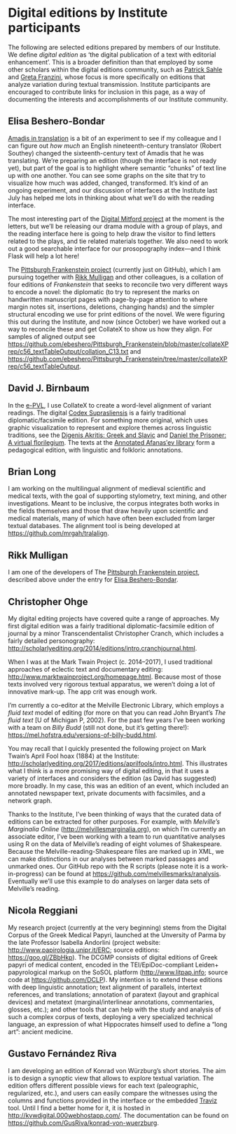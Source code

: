# Digital editions by Institute participants

The following are selected editions prepared by members of our Institute. We define *digital edition* as ‘the digital publication of a text with editorial enhancement’. This is a broader definition than that employed by some other scholars within the digital editions community, such as [Patrick Sahle](http://www.digitale-edition.de/vlet-about.html) and [Greta Franzini](https://github.com/gfranzini/digEds_cat/wiki), whose focus is more specifically on editions that analyze variation during textual transmission. Institute participants are encouraged to contribute links for inclusion in this page, as a way of documenting the interests and accomplishments of our Institute community.

## Elisa Beshero-Bondar


[Amadis in translation](http://amadis.newtfire.org) is a bit of an experiment to see if my colleague and I can figure out *how much* an English nineteenth-century translator (Robert Southey) changed the sixteenth-century text of Amadis that he was translating. We’re preparing an edition (though the interface is not ready yet), but part of the goal is to highlight where semantic “chunks” of text line up with one another. You can see some graphs on the site that try to visualize how much was added, changed, transformed. It’s kind of an ongoing experiment, and our discussion of interfaces at the Institute last July has helped me lots in thinking about what we’ll do with the reading interface.

The most interesting part of the [Digital Mitford project](http://digitalmitford.org) at the moment is the letters, but we’ll be releasing our drama module with a group of plays, and the reading interface here is going to help draw the visitor to find letters related to the plays, and tie related materials together. We also need to work out a good searchable interface for our prosopography index—and I think Flask will help a lot here! 

The [Pittsburgh Frankenstein project](https://ebeshero.github.io/Pittsburgh_Frankenstein/) (currently just on GitHub), which I am pursuing together with [Rikk Mulligan](#rick-mulligan) and other colleagues, is a collation of four editions of *Frankenstein* that seeks to reconcile two very different ways to encode a novel: the diplomatic (to try to represent the marks on handwritten manuscript pages with page-by-page attention to where margin notes sit, insertions, deletions, changing hands) and the simpler structural encoding we use for print editions of the novel. We were figuring this out during the Institute, and now (since October) we have worked out a way to reconcile these and get CollateX to show us how they align. For samples of aligned output see 
<https://github.com/ebeshero/Pittsburgh_Frankenstein/blob/master/collateXPrep/c56_textTableOutput/collation_C13.txt>
and <https://github.com/ebeshero/Pittsburgh_Frankenstein/tree/master/collateXPrep/c56_textTableOutput>.


## David J. Birnbaum

In the [e-PVL](http://pvl.obdurodon.org/browser.xhtml), I use CollateX to create a word-level alignment of variant readings. The digital [Codex Suprasliensis](http://suprasliensis.obdurodon.org/) is a fairly traditional diplomatic/facsimile edition. For something more original, which uses graphic visualization to represent and explore themes across linguistic traditions, see the [Digenis Akritis: Greek and Slavic](http://digenis.obdurodon.org/) and [Daniel the Prisoner: A virtual florilegium](http://zatochnik.obdurodon.org/). The texts at the [Annotated Afanas′ev library](http://aal.obdurodon.org/) form a pedagogical edition, with linguistic and folkloric annotations.

## Brian Long

I am working on the multilingual alignment of medieval scientific and medical texts, with the goal of supporting stylometry, text mining, and other investigations. Meant to be inclusive, the corpus integrates both works in the fields themselves and those that draw heavily upon scientific and medical materials, many of which have often been excluded from larger textual databases. The alignment tool is being developed at <https://github.com/mrgah/tralalign>.

## Rikk Mulligan

I am one of the developers of The [Pittsburgh Frankenstein project](https://ebeshero.github.io/Pittsburgh_Frankenstein/), described above under the entry for [Elisa Beshero-Bondar](#elisa-beshero-bondar).

## Christopher Ohge

My digital editing projects have covered quite a range of approaches. My first digital edition was a fairly traditional diplomatic-facsimile edition of journal by a minor Transcendentalist Christopher Cranch, which includes a fairly detailed personography: <http://scholarlyediting.org/2014/editions/intro.cranchjournal.html>.

When I was at the Mark Twain Project (c. 2014–2017), I used traditional approaches of eclectic text and documentary editing: <http://www.marktwainproject.org/homepage.html>. Because most of those texts involved very rigorous textual apparatus, we weren’t doing a lot of innovative mark-up. The app crit was enough work.

I’m currently a co-editor at the Melville Electronic Library, which employs a *fluid text* model of editing (for more on that you can read John Bryant’s *The fluid text* [U of Michigan P, 2002). For the past few years I’ve been working with a team on *Billy Budd* (still not done, but it’s getting there!): <https://mel.hofstra.edu/versions-of-billy-budd.html>.

You may recall that I quickly presented the following project on Mark Twain’s April Fool hoax (1884) at the Institute: <http://scholarlyediting.org/2017/editions/aprilfools/intro.html>.
This illustrates what I think is a more promising way of digital editing, in that it uses a variety of interfaces and considers the edition (as David has suggested) more broadly. In my case, this was an edition of an event, which included an annotated newspaper text, private documents with facsimiles, and a network graph. 

Thanks to the Institute, I’ve been thinking of ways that the curated data of editions can be extracted for other purposes. For example, with *Melville’s Marginalia Online* (<http://melvillesmarginalia.org>), on which I’m currently an associate editor, I’ve been working with a team to run quantitative analyses using R on the data of Melville’s reading of eight volumes of Shakespeare. Because the Melville-reading-Shakespeare files are marked up in XML, we can make distinctions in our analyses between marked passages and unmarked ones. Our GitHub repo with the R scripts (please note it is a work-in-progress) can be found at <https://github.com/melvillesmarks/ranalysis>. Eventually we’ll use this example to do analyses on larger data sets of Melville’s reading. 

## Nicola Reggiani

My research project (currently at the very beginning) stems from the Digital Corpus of the Greek Medical Papyri, launched at the Unversity of Parma by the late Professor Isabella Andorlini (project website: <http://www.papirologia.unipr.it/ERC>; source editions: <https://goo.gl/ZBbHkp>). The DCGMP consists of digital editions of Greek papyri of medical content, encoded in the TEI/EpiDoc-compliant Leiden+ papyrological markup on the SoSOL platform (<http://www.litpap.info>; source code at <https://github.com/DCLP>). My intention is to extend these editions with deep linguistic annotation; text alignment of parallels, intertext references, and translations; annotation of paratext (layout and graphical devices) and metatext (marginal/interlinear annotations, commentaries, glosses, etc.); and other tools that can help with the study and analysis of such a complex corpus of texts, deploying a very specialized technical language, an expression of what Hippocrates himself used to define a “long art”: ancient medicine.

## Gustavo Fernández Riva

I am developing an edition of Konrad von Würzburg’s short stories. The aim is to design a synoptic view that allows to explore textual variation. The edition offers different possible views for each text (paleographic, regularized, etc.), and users can easily compare the witnesses using the columns and functions provided in the interface or the embedded [Traviz](http://www.traviz.vizcovery.org/) tool. Until I find a better home for it, it is hosted in <http://kvwdigital.000webhostapp.com/>. The documentation can be found on <https://github.com/GusRiva/konrad-von-wuerzburg>.

